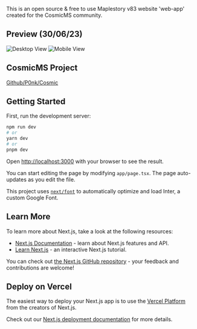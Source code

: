 This is an open source & free to use Maplestory v83 website 'web-app' created for the CosmicMS community.

## Preview (30/06/23)
![Desktop View](https://github.com/JenyaIvanov/cosmicms_web/assets/76917679/b71f4b43-711b-41d3-b3bd-017afaef759c)
![Mobile View](https://i.ibb.co/br4D70f/image.png)

## CosmicMS Project
[Github/P0nk/Cosmic](https://github.com/P0nk/Cosmic)

## Getting Started

First, run the development server:

```bash
npm run dev
# or
yarn dev
# or
pnpm dev
```

Open [http://localhost:3000](http://localhost:3000) with your browser to see the result.

You can start editing the page by modifying `app/page.tsx`. The page auto-updates as you edit the file.

This project uses [`next/font`](https://nextjs.org/docs/basic-features/font-optimization) to automatically optimize and load Inter, a custom Google Font.

## Learn More

To learn more about Next.js, take a look at the following resources:

- [Next.js Documentation](https://nextjs.org/docs) - learn about Next.js features and API.
- [Learn Next.js](https://nextjs.org/learn) - an interactive Next.js tutorial.

You can check out [the Next.js GitHub repository](https://github.com/vercel/next.js/) - your feedback and contributions are welcome!

## Deploy on Vercel

The easiest way to deploy your Next.js app is to use the [Vercel Platform](https://vercel.com/new?utm_medium=default-template&filter=next.js&utm_source=create-next-app&utm_campaign=create-next-app-readme) from the creators of Next.js.

Check out our [Next.js deployment documentation](https://nextjs.org/docs/deployment) for more details.
